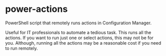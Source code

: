 # power-actions
PowerShell script that remotely runs actions in Configuration Manager.

Useful for IT professionals to automate a tedious task. 
This runs all the actions. If you want to run just one or select actions, this may
not be for you. Although, running all the actions may be a reasonable cost if you need
to run remotely. 

